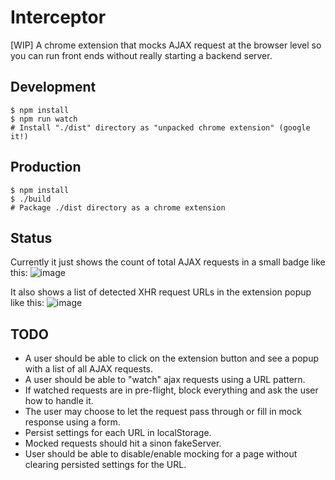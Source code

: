 # Interceptor

[WIP] A chrome extension that mocks AJAX request at the browser level so you
can run front ends without really starting a backend server.

## Development

```
$ npm install
$ npm run watch
# Install "./dist" directory as "unpacked chrome extension" (google it!)
```

## Production

```
$ npm install
$ ./build
# Package ./dist directory as a chrome extension
```

## Status

Currently it just shows the count of total AJAX requests in a small badge
like this: ![image](https://cloud.githubusercontent.com/assets/1707078/14903635/0127b5d0-0dc0-11e6-8698-bb998d91a178.png)

It also shows a list of detected XHR request URLs in the extension popup like this:
![image](https://cloud.githubusercontent.com/assets/1707078/15038793/98b02366-12c4-11e6-944b-259a89c4c133.png)

## TODO

* A user should be able to click on the extension button and see a popup with a list of all AJAX requests.
* A user should be able to "watch" ajax requests using a URL pattern.
* If watched requests are in pre-flight, block everything and ask the user how to handle it.
* The user may choose to let the request pass through or fill in mock response using a form.
* Persist settings for each URL in localStorage.
* Mocked requests should hit a sinon fakeServer.
* User should be able to disable/enable mocking for a page without clearing persisted settings for the URL.
